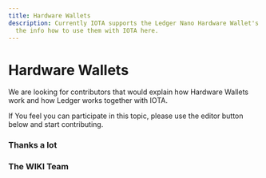 ```yaml
---
title: Hardware Wallets
description: Currently IOTA supports the Ledger Nano Hardware Wallet's. Get all
  the info how to use them with IOTA here.
---
```


# Hardware Wallets

We are looking for contributors that would explain how Hardware Wallets work and how Ledger works together with IOTA.

If You feel you can participate in this topic, please use the editor button below and start contributing.

### Thanks a lot

### The WIKI Team
